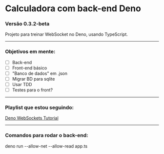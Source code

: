 # Calculadora com back-end Deno

### Versão 0.3.2-beta

Projeto para treinar WebSocket no Deno, usando TypeScript.

---

### Objetivos em mente:

- [ ] Back-end
- [ ] Front-end básico
- [ ] "Banco de dados" em .json
- [ ] Migrar BD para sqlite
- [ ] Usar TDD
- [ ] Testes para o front?

---

### Playlist que estou seguindo:
[Deno WebSockets Tutorial](https://www.youtube.com/playlist?list=PL4cUxeGkcC9gie1HrzOlzGZdEHLKhwNJE)

---

### Comandos para rodar o back-end:
deno run --allow-net --allow-read app.ts